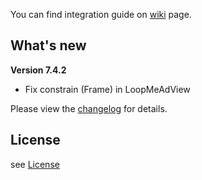 You can find integration guide on [wiki](https://loopme-ltd.gitbook.io/docs-public/loopme-ios-sdk) page.

## What's new ##

**Version 7.4.2**

- Fix constrain (Frame) in LoopMeAdView

Please view the [changelog](CHANGELOG.md) for details.

## License ##

see [License](LICENSE.md)
